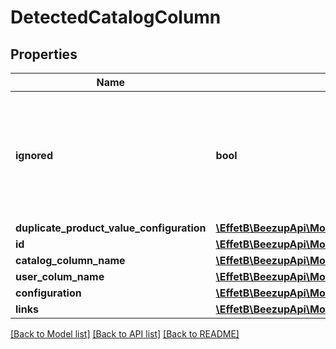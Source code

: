 # DetectedCatalogColumn

## Properties
Name | Type | Description | Notes
------------ | ------------- | ------------- | -------------
**ignored** | **bool** | IF true, the product values of this column will be not taken in account during the importation process | [optional] [default to false]
**duplicate_product_value_configuration** | [**\EffetB\BeezupApi\Model\DuplicateProductValueConfiguration**](DuplicateProductValueConfiguration.md) |  | [optional] 
**id** | [**\EffetB\BeezupApi\Model\ColumnId**](ColumnId.md) |  | 
**catalog_column_name** | [**\EffetB\BeezupApi\Model\CatalogColumnName**](CatalogColumnName.md) |  | 
**user_colum_name** | [**\EffetB\BeezupApi\Model\UserColumName**](UserColumName.md) |  | 
**configuration** | [**\EffetB\BeezupApi\Model\ColumnConfiguration**](ColumnConfiguration.md) |  | 
**links** | [**\EffetB\BeezupApi\Model\DetectedCatalogColumnLinks**](DetectedCatalogColumnLinks.md) |  | 

[[Back to Model list]](../README.md#documentation-for-models) [[Back to API list]](../README.md#documentation-for-api-endpoints) [[Back to README]](../README.md)


